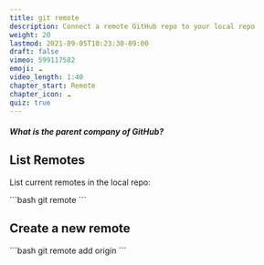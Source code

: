 ```yaml
---
title: git remote
description: Connect a remote GitHub repo to your local repo
weight: 20
lastmod: 2021-09-05T10:23:30-09:00
draft: false
vimeo: 599117582
emoji: ☁️
video_length: 1:40
chapter_start: Remote
chapter_icon: ☁️
quiz: true
---
```


<quiz-modal options="Atlassian:Google:Microsoft:McDonalds" answer="Microsoft" prize="12">
  <h5>What is the parent company of GitHub?</h5>
</quiz-modal>

## List Remotes

List current remotes in the local repo:

<File name="command line">
  <Terminal />
</File>
```bash
git remote
```

## Create a new remote

<File name="command line">
  <Terminal />
</File>
```bash
git remote add origin <url-to-your-github-repo>
```
